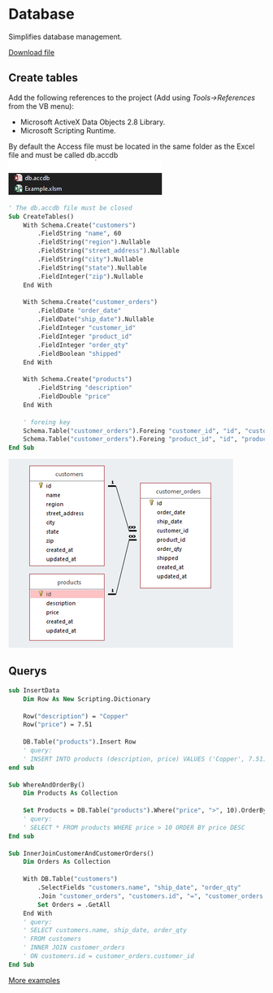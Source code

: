 # Database

Simplifies database management.

[Download file](https://github.com/victorze-vba/Database/raw/master/Examples.xlsm)

## Create tables

Add the following references to the project (Add using *Tools->References* from the VB menu):
- Microsoft ActiveX Data Objects 2.8 Library.
- Microsoft Scripting Runtime.

By default the Access file must be located in the same folder as the Excel
file and must be called db.accdb
![location](https://raw.githubusercontent.com/vba-dev/database/master/location.png)

```vb
' The db.accdb file must be closed
Sub CreateTables()
    With Schema.Create("customers")
        .FieldString "name", 60
        .FieldString("region").Nullable
        .FieldString("street_address").Nullable
        .FieldString("city").Nullable
        .FieldString("state").Nullable
        .FieldInteger("zip").Nullable
    End With

    With Schema.Create("customer_orders")
        .FieldDate "order_date"
        .FieldDate("ship_date").Nullable
        .FieldInteger "customer_id"
        .FieldInteger "product_id"
        .FieldInteger "order_qty"
        .FieldBoolean "shipped"
    End With

    With Schema.Create("products")
        .FieldString "description"
        .FieldDouble "price"
    End With

    ' foreing key
    Schema.Table("customer_orders").Foreing "customer_id", "id", "customers"
    Schema.Table("customer_orders").Foreing "product_id", "id", "products"
End Sub
```

![imagen](https://raw.githubusercontent.com/vba-dev/database/master/relations.png)


## Querys

```vb
sub InsertData
    Dim Row As New Scripting.Dictionary

    Row("description") = "Copper"
    Row("price") = 7.51

    DB.Table("products").Insert Row
    ' query:
    ' INSERT INTO products (description, price) VALUES ('Copper', 7.51)
end sub

Sub WhereAndOrderBy()
    Dim Products As Collection

    Set Products = DB.Table("products").Where("price", ">", 10).OrderBy("price DESC").GetAll
    ' query:
    ' SELECT * FROM products WHERE price > 10 ORDER BY price DESC
End sub

Sub InnerJoinCustomerAndCustomerOrders()
    Dim Orders As Collection

    With DB.Table("customers")
        .SelectFields "customers.name", "ship_date", "order_qty"
        .Join "customer_orders", "customers.id", "=", "customer_orders.customer_id"
        Set Orders = .GetAll
    End With
    ' query:
    ' SELECT customers.name, ship_date, order_qty
    ' FROM customers
    ' INNER JOIN customer_orders
    ' ON customers.id = customer_orders.customer_id
End Sub
```


[More examples](https://github.com/vba-dev/database/blob/master/tests/examples/DatabaseExample.bas)
